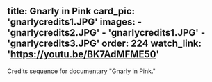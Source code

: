 title: Gnarly in Pink
card_pic: 'gnarlycredits1.JPG'
images:
    - 'gnarlycredits2.JPG'
    - 'gnarlycredits1.JPG'
    - 'gnarlycredits3.JPG'
order: 224
watch_link: 'https://youtu.be/BK7AdMFME50'
---

Credits sequence for documentary "Gnarly in Pink."
